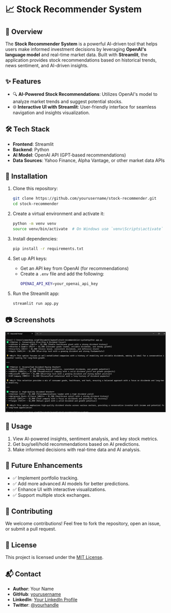 # 📈 Stock Recommender System

## 🚀 Overview
The **Stock Recommender System** is a powerful AI-driven tool that helps users make informed investment decisions by leveraging **OpenAI's language model** and real-time market data. Built with **Streamlit**, the application provides stock recommendations based on historical trends, news sentiment, and AI-driven insights.

## ✨ Features
- 🔍 **AI-Powered Stock Recommendations**: Utilizes OpenAI's model to analyze market trends and suggest potential stocks.
- 🌐 **Interactive UI with Streamlit**: User-friendly interface for seamless navigation and insights visualization.

## 🛠️ Tech Stack
- **Frontend**: Streamlit
- **Backend**: Python
- **AI Model**: OpenAI API (GPT-based recommendations)
- **Data Sources**: Yahoo Finance, Alpha Vantage, or other market data APIs

## 🔧 Installation
1. Clone this repository:
   ```sh
   git clone https://github.com/yourusername/stock-recommender.git
   cd stock-recommender
   ```
2. Create a virtual environment and activate it:
   ```sh
   python -m venv venv
   source venv/bin/activate  # On Windows use `venv\Scripts\activate`
   ```
3. Install dependencies:
   ```sh
   pip install -r requirements.txt
   ```
4. Set up API keys:
   - Get an API key from OpenAI (for recommendations)
   - Create a `.env` file and add the following:
     ```sh
     OPENAI_API_KEY=your_openai_api_key
     ```

5. Run the Streamlit app:
   ```sh
   streamlit run app.py
   ```

## 📷 Screenshots
![Stock Recommender System Screenshot](options.png)

## 📌 Usage
1. View AI-powered insights, sentiment analysis, and key stock metrics.
2. Get buy/sell/hold recommendations based on AI predictions.
3. Make informed decisions with real-time data and AI analysis.

## 🚀 Future Enhancements
- ✅ Implement portfolio tracking.
- ✅ Add more advanced AI models for better predictions.
- ✅ Enhance UI with interactive visualizations.
- ✅ Support multiple stock exchanges.

## 🤝 Contributing
We welcome contributions! Feel free to fork the repository, open an issue, or submit a pull request.

## 📝 License
This project is licensed under the [MIT License](LICENSE).

## 📬 Contact
- **Author**: Your Name
- **GitHub**: [yourusername](https://github.com/yourusername)
- **LinkedIn**: [Your LinkedIn Profile](https://linkedin.com/in/yourprofile)
- **Twitter**: [@yourhandle](https://twitter.com/yourhandle)